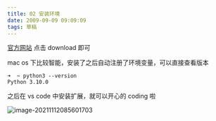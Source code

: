 ```yaml
---
title: 02 安装环境
date: 2009-09-09 09:09:09
tags: 草稿
---
```


[官方网站](https://www.python.org/) 点击 download 即可

mac os 下比较智能，安装了之后自动注册了环境变量，可以直接查看版本

```
➜  ~ python3 --version
Python 3.10.0
```

之后在 vs code 中安装扩展，就可以开心的 coding 啦

![image-20211112085601703](https://gitee.com/wen98y/upic/raw/master/uPic/2021-12/28_17:40_kIEUx2.png)
